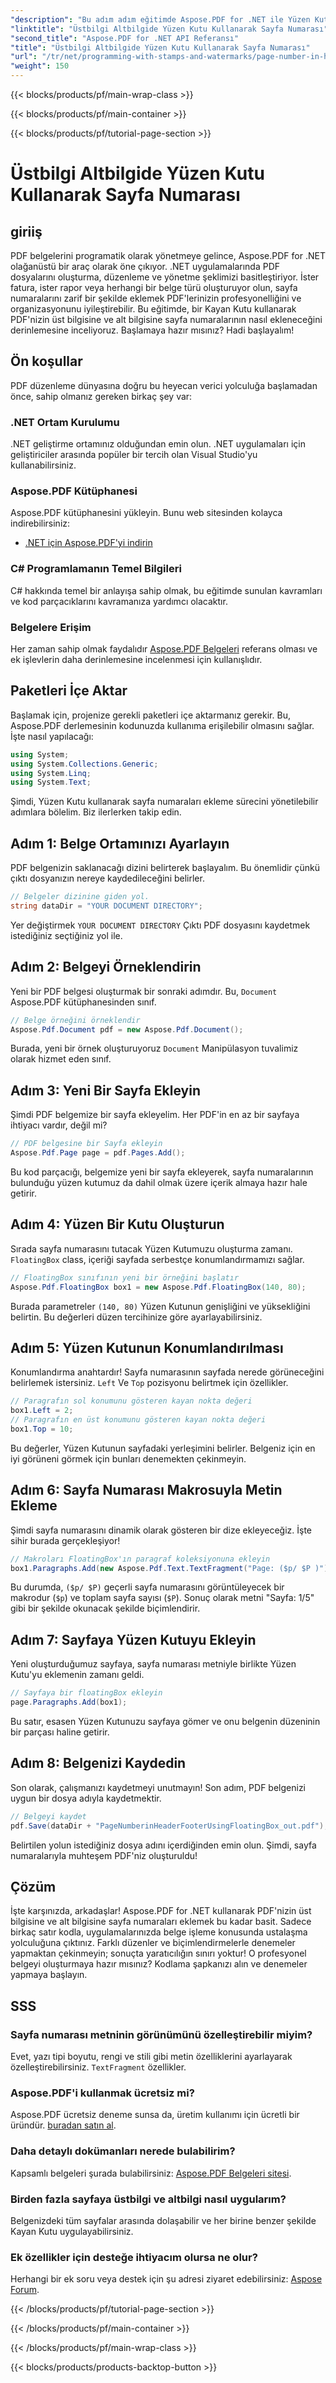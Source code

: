 ```yaml
---
"description": "Bu adım adım eğitimde Aspose.PDF for .NET ile Yüzen Kutu kullanarak PDF üst bilgi ve alt bilginize kolayca sayfa numaraları ekleyin."
"linktitle": "Üstbilgi Altbilgide Yüzen Kutu Kullanarak Sayfa Numarası"
"second_title": "Aspose.PDF for .NET API Referansı"
"title": "Üstbilgi Altbilgide Yüzen Kutu Kullanarak Sayfa Numarası"
"url": "/tr/net/programming-with-stamps-and-watermarks/page-number-in-header-footer-using-floating-box/"
"weight": 150
---
```


{{< blocks/products/pf/main-wrap-class >}}

{{< blocks/products/pf/main-container >}}

{{< blocks/products/pf/tutorial-page-section >}}

# Üstbilgi Altbilgide Yüzen Kutu Kullanarak Sayfa Numarası

## giriiş

PDF belgelerini programatik olarak yönetmeye gelince, Aspose.PDF for .NET olağanüstü bir araç olarak öne çıkıyor. .NET uygulamalarında PDF dosyalarını oluşturma, düzenleme ve yönetme şeklimizi basitleştiriyor. İster fatura, ister rapor veya herhangi bir belge türü oluşturuyor olun, sayfa numaralarını zarif bir şekilde eklemek PDF'lerinizin profesyonelliğini ve organizasyonunu iyileştirebilir. Bu eğitimde, bir Kayan Kutu kullanarak PDF'nizin üst bilgisine ve alt bilgisine sayfa numaralarının nasıl ekleneceğini derinlemesine inceliyoruz. Başlamaya hazır mısınız? Hadi başlayalım!

## Ön koşullar

PDF düzenleme dünyasına doğru bu heyecan verici yolculuğa başlamadan önce, sahip olmanız gereken birkaç şey var:

### .NET Ortam Kurulumu
.NET geliştirme ortamınız olduğundan emin olun. .NET uygulamaları için geliştiriciler arasında popüler bir tercih olan Visual Studio'yu kullanabilirsiniz.

### Aspose.PDF Kütüphanesi
Aspose.PDF kütüphanesini yükleyin. Bunu web sitesinden kolayca indirebilirsiniz:

- [.NET için Aspose.PDF'yi indirin](https://releases.aspose.com/pdf/net/)

### C# Programlamanın Temel Bilgileri
C# hakkında temel bir anlayışa sahip olmak, bu eğitimde sunulan kavramları ve kod parçacıklarını kavramanıza yardımcı olacaktır.

### Belgelere Erişim
Her zaman sahip olmak faydalıdır [Aspose.PDF Belgeleri](https://reference.aspose.com/pdf/net/) referans olması ve ek işlevlerin daha derinlemesine incelenmesi için kullanışlıdır.

## Paketleri İçe Aktar

Başlamak için, projenize gerekli paketleri içe aktarmanız gerekir. Bu, Aspose.PDF derlemesinin kodunuzda kullanıma erişilebilir olmasını sağlar. İşte nasıl yapılacağı:

```csharp
using System;
using System.Collections.Generic;
using System.Linq;
using System.Text;
```

Şimdi, Yüzen Kutu kullanarak sayfa numaraları ekleme sürecini yönetilebilir adımlara bölelim. Biz ilerlerken takip edin.

## Adım 1: Belge Ortamınızı Ayarlayın

PDF belgenizin saklanacağı dizini belirterek başlayalım. Bu önemlidir çünkü çıktı dosyanızın nereye kaydedileceğini belirler.

```csharp
// Belgeler dizinine giden yol.
string dataDir = "YOUR DOCUMENT DIRECTORY";
```

Yer değiştirmek `YOUR DOCUMENT DIRECTORY` Çıktı PDF dosyasını kaydetmek istediğiniz seçtiğiniz yol ile.

## Adım 2: Belgeyi Örneklendirin

Yeni bir PDF belgesi oluşturmak bir sonraki adımdır. Bu, `Document` Aspose.PDF kütüphanesinden sınıf.

```csharp
// Belge örneğini örneklendir
Aspose.Pdf.Document pdf = new Aspose.Pdf.Document();
```
Burada, yeni bir örnek oluşturuyoruz `Document` Manipülasyon tuvalimiz olarak hizmet eden sınıf.

## Adım 3: Yeni Bir Sayfa Ekleyin

Şimdi PDF belgemize bir sayfa ekleyelim. Her PDF'in en az bir sayfaya ihtiyacı vardır, değil mi?

```csharp
// PDF belgesine bir Sayfa ekleyin
Aspose.Pdf.Page page = pdf.Pages.Add();
```
Bu kod parçacığı, belgemize yeni bir sayfa ekleyerek, sayfa numaralarının bulunduğu yüzen kutumuz da dahil olmak üzere içerik almaya hazır hale getirir.

## Adım 4: Yüzen Bir Kutu Oluşturun

Sırada sayfa numarasını tutacak Yüzen Kutumuzu oluşturma zamanı. `FloatingBox` class, içeriği sayfada serbestçe konumlandırmamızı sağlar.

```csharp
// FloatingBox sınıfının yeni bir örneğini başlatır
Aspose.Pdf.FloatingBox box1 = new Aspose.Pdf.FloatingBox(140, 80);
```
Burada parametreler `(140, 80)` Yüzen Kutunun genişliğini ve yüksekliğini belirtin. Bu değerleri düzen tercihinize göre ayarlayabilirsiniz.

## Adım 5: Yüzen Kutunun Konumlandırılması

Konumlandırma anahtardır! Sayfa numarasının sayfada nerede görüneceğini belirlemek istersiniz. `Left` Ve `Top` pozisyonu belirtmek için özellikler.

```csharp
// Paragrafın sol konumunu gösteren kayan nokta değeri
box1.Left = 2;
// Paragrafın en üst konumunu gösteren kayan nokta değeri
box1.Top = 10;
```
Bu değerler, Yüzen Kutunun sayfadaki yerleşimini belirler. Belgeniz için en iyi görüneni görmek için bunları denemekten çekinmeyin.

## Adım 6: Sayfa Numarası Makrosuyla Metin Ekleme

Şimdi sayfa numarasını dinamik olarak gösteren bir dize ekleyeceğiz. İşte sihir burada gerçekleşiyor!

```csharp
// Makroları FloatingBox'ın paragraf koleksiyonuna ekleyin
box1.Paragraphs.Add(new Aspose.Pdf.Text.TextFragment("Page: ($p/ $P )"));
```
Bu durumda, `($p/ $P)` geçerli sayfa numarasını görüntüleyecek bir makrodur (`$p`) ve toplam sayfa sayısı (`$P`). Sonuç olarak metni "Sayfa: 1/5" gibi bir şekilde okunacak şekilde biçimlendirir.

## Adım 7: Sayfaya Yüzen Kutuyu Ekleyin

Yeni oluşturduğumuz sayfaya, sayfa numarası metniyle birlikte Yüzen Kutu'yu eklemenin zamanı geldi.

```csharp
// Sayfaya bir floatingBox ekleyin
page.Paragraphs.Add(box1);
```
Bu satır, esasen Yüzen Kutunuzu sayfaya gömer ve onu belgenin düzeninin bir parçası haline getirir. 

## Adım 8: Belgenizi Kaydedin

Son olarak, çalışmanızı kaydetmeyi unutmayın! Son adım, PDF belgenizi uygun bir dosya adıyla kaydetmektir.

```csharp
// Belgeyi kaydet
pdf.Save(dataDir + "PageNumberinHeaderFooterUsingFloatingBox_out.pdf");
```
Belirtilen yolun istediğiniz dosya adını içerdiğinden emin olun. Şimdi, sayfa numaralarıyla muhteşem PDF'niz oluşturuldu! 

## Çözüm

İşte karşınızda, arkadaşlar! Aspose.PDF for .NET kullanarak PDF'nizin üst bilgisine ve alt bilgisine sayfa numaraları eklemek bu kadar basit. Sadece birkaç satır kodla, uygulamalarınızda belge işleme konusunda ustalaşma yolculuğuna çıktınız. Farklı düzenler ve biçimlendirmelerle denemeler yapmaktan çekinmeyin; sonuçta yaratıcılığın sınırı yoktur! O profesyonel belgeyi oluşturmaya hazır mısınız? Kodlama şapkanızı alın ve denemeler yapmaya başlayın.

## SSS

### Sayfa numarası metninin görünümünü özelleştirebilir miyim?  
Evet, yazı tipi boyutu, rengi ve stili gibi metin özelliklerini ayarlayarak özelleştirebilirsiniz. `TextFragment` özellikler.

### Aspose.PDF'i kullanmak ücretsiz mi?  
Aspose.PDF ücretsiz deneme sunsa da, üretim kullanımı için ücretli bir üründür. [buradan satın al](https://purchase.aspose.com/buy).

### Daha detaylı dokümanları nerede bulabilirim?  
Kapsamlı belgeleri şurada bulabilirsiniz: [Aspose.PDF Belgeleri sitesi](https://reference.aspose.com/pdf/net/).

### Birden fazla sayfaya üstbilgi ve altbilgi nasıl uygularım?  
Belgenizdeki tüm sayfalar arasında dolaşabilir ve her birine benzer şekilde Kayan Kutu uygulayabilirsiniz.

### Ek özellikler için desteğe ihtiyacım olursa ne olur?  
Herhangi bir ek soru veya destek için şu adresi ziyaret edebilirsiniz: [Aspose Forum](https://forum.aspose.com/c/pdf/10).

{{< /blocks/products/pf/tutorial-page-section >}}

{{< /blocks/products/pf/main-container >}}

{{< /blocks/products/pf/main-wrap-class >}}

{{< blocks/products/products-backtop-button >}}